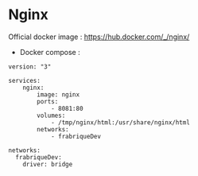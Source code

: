 Nginx
============

Official docker image : https://hub.docker.com/_/nginx/


* Docker compose :
```
version: "3"

services:
    nginx:
        image: nginx
        ports:
            - 8081:80
        volumes:
            - /tmp/nginx/html:/usr/share/nginx/html 
        networks:
            - frabriqueDev  

networks:
  frabriqueDev:
    driver: bridge
```


